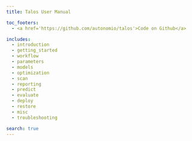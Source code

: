 ```yaml
---
title: Talos User Manual

toc_footers:
  - <a href='https://github.com/autonomio/talos'>Code on Github</a>

includes:
  - introduction
  - getting_started
  - workflow
  - parameters
  - models
  - optimization
  - scan
  - reporting
  - predict
  - evaluate
  - deploy
  - restore
  - misc
  - troubleshooting

search: true
---
```

